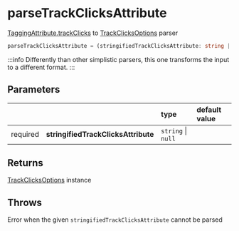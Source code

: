 # parseTrackClicksAttribute

[TaggingAttribute.trackClicks](/tracking/api-reference/definitions/TaggingAttribute.md#taggingattributetrackclicks) to [TrackClicksOptions](/tracking/api-reference/definitions/TrackClicksOptions.md) parser

```typescript
parseTrackClicksAttribute = (stringifiedTrackClicksAttribute: string | null) => TrackClicksOptions
```  

:::info
Differently than other simplistic parsers, this one transforms the input to a different format.
:::

## Parameters
|          |                                     | type               | default value
| :-:      | :--                                 | :--                | :--           
| required | **stringifiedTrackClicksAttribute** | `string` \| `null` |

## Returns
[TrackClicksOptions](/tracking/api-reference/definitions/TrackClicksOptions.md) instance

## Throws
Error when the given `stringifiedTrackClicksAttribute` cannot be parsed
